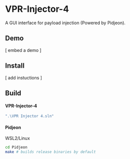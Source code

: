 # VPR-Injector-4
A GUI interface for payload injection (Powered by Pidjeon).

## Demo
[ embed a demo ]

## Install
[ add instuctions ]

## Build
#### VPR-Injector-4
```powershell
".\VPR Injector 4.sln"
```

#### Pidjeon
WSL2/Linux
```bash
cd Pidjeon
make # builds release binaries by default
```
